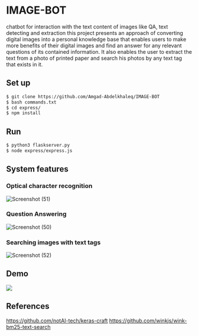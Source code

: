 # IMAGE-BOT
chatbot for interaction with the text content of images like QA, text detecting and extraction this project presents an approach of converting digital images into a personal knowledge base that enables users to make more benefits of their digital images and find an answer for any relevant questions of its contained information. It also enables the user to extract the text from a photo of printed paper and search his photos by any text tag that exists in it.


## Set up 
```bash
$ git clone https://github.com/Amgad-Abdelkhaleq/IMAGE-BOT
$ bash commands.txt
$ cd express/
$ npm install
```
## Run 
```bash
$ python3 flaskserver.py
$ node express/express.js
```


## System features
### Optical character recognition
![Screenshot (51)](https://user-images.githubusercontent.com/36202618/80548389-1e644980-89bb-11ea-99b6-1e41f49e3f0c.png)






### Question Answering
![Screenshot (50)](https://user-images.githubusercontent.com/36202618/80548169-89f9e700-89ba-11ea-9247-848fa72a2491.png)




### Searching images with text tags
![Screenshot (52)](https://user-images.githubusercontent.com/36202618/80548525-6f743d80-89bb-11ea-81a1-305ba9a21c90.png)

## Demo
<img src="https://drive.google.com/uc?export=view&id=13rYTdb1nE6f9kZzDqKnQvoFy3G-Mq82d">

## References
https://github.com/notAI-tech/keras-craft 
https://github.com/winkjs/wink-bm25-text-search

